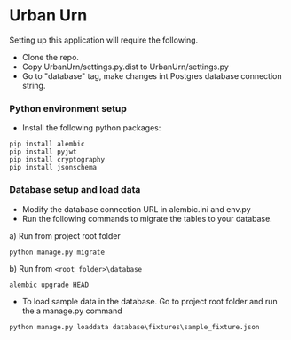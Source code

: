 # Urban Urn

Setting up this application will require the following.

- Clone the repo.
- Copy UrbanUrn/settings.py.dist to UrbanUrn/settings.py
- Go to "database" tag, make changes int Postgres database connection string.

### Python environment setup

- Install the following python packages:
```
pip install alembic
pip install pyjwt
pip install cryptography
pip install jsonschema
```

### Database setup and load data

- Modify the database connection URL in alembic.ini and env.py
- Run the following commands to migrate the tables to your database.

a) Run from project root folder 
```
python manage.py migrate
```
b) Run from `<root_folder>\database`
```
alembic upgrade HEAD
```

- To load sample data in the database. Go to project root folder and run the a manage.py command
```
python manage.py loaddata database\fixtures\sample_fixture.json
```

